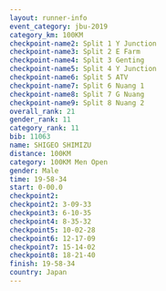 ```yaml
---
layout: runner-info 
event_category: jbu-2019 
category_km: 100KM 
checkpoint-name2: Split 1 Y Junction  
checkpoint-name3: Split 2 E Farm  
checkpoint-name4: Split 3 Genting  
checkpoint-name5: Split 4 Y Junction 
checkpoint-name6: Split 5 ATV 
checkpoint-name7: Split 6 Nuang 1 
checkpoint-name8: Split 7 G Nuang 
checkpoint-name9: Split 8 Nuang 2 
overall_rank: 21
gender_rank: 11
category_rank: 11
bib: 11063
name: SHIGEO SHIMIZU
distance: 100KM
category: 100KM Men Open
gender: Male
time: 19-58-34
start: 0-00.0
checkpoint2: 
checkpoint2: 3-09-33
checkpoint3: 6-10-35
checkpoint4: 8-35-32
checkpoint5: 10-02-28
checkpoint6: 12-17-09
checkpoint7: 15-14-02
checkpoint8: 18-21-40
finish: 19-58-34
country: Japan
---
```

